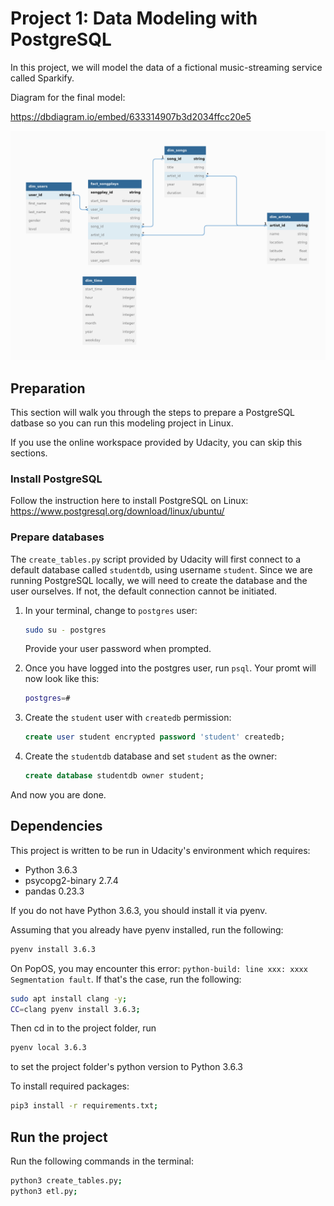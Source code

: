 # Project 1: Data Modeling with PostgreSQL

In this project, we will model the data of a fictional music-streaming service called Sparkify. 

Diagram for the final model:

https://dbdiagram.io/embed/633314907b3d2034ffcc20e5

![](udacity-project-01.png)

## Preparation

This section will walk you through the steps to prepare a PostgreSQL datbase so you can run this modeling project in Linux.

If you use the online workspace provided by Udacity, you can skip this sections. 

### Install PostgreSQL
Follow the instruction here to install PostgreSQL on Linux: https://www.postgresql.org/download/linux/ubuntu/

### Prepare databases
The `create_tables.py` script provided by Udacity will first connect to a default database called `studentdb`, using username `student`. Since we are running PostgreSQL locally, we will need to create the database and the user ourselves. If not, the default connection cannot be initiated.

1. In your terminal, change to `postgres` user:
    ```bash
    sudo su - postgres
    ```
    Provide your user password when prompted. 

2. Once you have logged into the postgres user, run `psql`. Your promt will now look like this:
    ```bash
    postgres=# 
    ```

3. Create the `student` user with `createdb` permission:
    ```sql
    create user student encrypted password 'student' createdb;
    ```

4. Create the `studentdb` database and set `student` as the owner:
    ```sql
    create database studentdb owner student;
    ```

And now you are done.

## Dependencies
This project is written to be run in Udacity's environment which requires:
- Python 3.6.3
- psycopg2-binary 2.7.4
- pandas 0.23.3

If you do not have Python 3.6.3, you should install it via pyenv.

Assuming that you already have pyenv installed, run the following:

```bash
pyenv install 3.6.3
```

On PopOS, you may encounter this error: `python-build: line xxx: xxxx Segmentation fault`. If that's the case, run the following:

```bash
sudo apt install clang -y;
CC=clang pyenv install 3.6.3;
```

Then cd in to the project folder, run
```bash
pyenv local 3.6.3
```
to set the project folder's python version to Python 3.6.3

To install required packages:
```bash
pip3 install -r requirements.txt;
```

## Run the project

Run the following commands in the terminal:

```bash
python3 create_tables.py;
python3 etl.py;

```